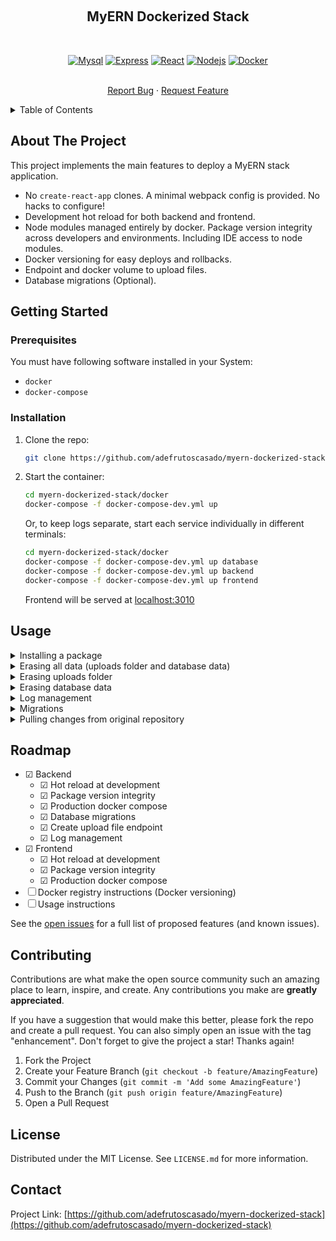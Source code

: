 <!-- Improved compatibility of back to top link: See: https://github.com/othneildrew/Best-README-Template/pull/73 -->
<a name="readme-top"></a>
<!--
*** Thanks for checking out the Best-README-Template. If you have a suggestion
*** that would make this better, please fork the repo and create a pull request
*** or simply open an issue with the tag "enhancement".
*** Don't forget to give the project a star!
*** Thanks again! Now go create something AMAZING! :D
-->



<!-- PROJECT SHIELDS -->
<!--
*** I'm using markdown "reference style" links for readability.
*** Reference links are enclosed in brackets [ ] instead of parentheses ( ).
*** See the bottom of this document for the declaration of the reference variables
*** for contributors-url, forks-url, etc. This is an optional, concise syntax you may use.
*** https://www.markdownguide.org/basic-syntax/#reference-style-links
-->
<!-- [![Contributors][contributors-shield]][contributors-url]
[![Forks][forks-shield]][forks-url]
[![Stargazers][stars-shield]][stars-url]
[![Issues][issues-shield]][issues-url]
[![MIT License][license-shield]][license-url]
[![LinkedIn][linkedin-shield]][linkedin-url] -->



<!-- PROJECT LOGO -->
<br />
<div align="center">
  <h2>MyERN Dockerized Stack</h2>
  <br />

[![Mysql][Mysql]][Mysql-url]
[![Express][Express]][Express-url]
[![React][React.js]][React-url]
[![Nodejs][Node.js]][Node-url]
[![Docker][Docker]][Docker-url]

  <p>
    <br />
    <a href="https://github.com/adefrutoscasado/myern-dockerized-stack/issues">Report Bug</a>
    ·
    <a href="https://github.com/adefrutoscasado/myern-dockerized-stack/issues">Request Feature</a>
  </p>
</div>


<!-- TABLE OF CONTENTS -->
<details>
  <summary>Table of Contents</summary>
  <ol>
    <li>
      <a href="#about-the-project">About The Project</a>
    </li>
    <li>
      <a href="#getting-started">Getting Started</a>
      <ul>
        <li><a href="#prerequisites">Prerequisites</a></li>
        <li><a href="#installation">Installation</a></li>
      </ul>
    </li>
    <li><a href="#usage">Usage</a></li>
    <li><a href="#roadmap">Roadmap</a></li>
    <li><a href="#contributing">Contributing</a></li>
    <!-- <li><a href="#license">License</a></li> -->
    <li><a href="#contact">Contact</a></li>
    <!-- <li><a href="#acknowledgments">Acknowledgments</a></li> -->
  </ol>
</details>



<!-- ABOUT THE PROJECT -->
## About The Project

This project implements the main features to deploy a MyERN stack application.

- No `create-react-app` clones. A minimal webpack config is provided. No hacks to configure!
- Development hot reload for both backend and frontend.
- Node modules managed entirely by docker. Package version integrity across developers and environments. Including IDE access to node modules.
- Docker versioning for easy deploys and rollbacks.
- Endpoint and docker volume to upload files.
- Database migrations (Optional).


<!-- GETTING STARTED -->
## Getting Started

### Prerequisites

You must have following software installed in your System:
- `docker`
- `docker-compose`



### Installation

1. Clone the repo:
    ```sh
    git clone https://github.com/adefrutoscasado/myern-dockerized-stack.git
    ```
2. Start the container:
    ```sh
    cd myern-dockerized-stack/docker
    docker-compose -f docker-compose-dev.yml up
    ```
    Or, to keep logs separate, start each service individually in different terminals:

    ```sh
    cd myern-dockerized-stack/docker
    docker-compose -f docker-compose-dev.yml up database
    docker-compose -f docker-compose-dev.yml up backend
    docker-compose -f docker-compose-dev.yml up frontend
    ```
    Frontend will be served at [localhost:3010](localhost:3010)


<!-- USAGE EXAMPLES -->
## Usage

<details>
  <summary>Installing a package</summary>
  <ol>
  <br />

  In order to share a similar environment across team, packages are managed inside the container. This is important, since different machines, node versions or packages can behave differently. Never execute `npm install package` by yourself, since it would be running under your local node installation. Instead, add the package to the `package.json` and then run:

  ```bash
  docker-compose -f docker-compose-dev.yml build backend
  # or
  docker-compose -f docker-compose-dev.yml build frontend
  ```

  After this, starting the containuer will dump the updated node modules to your local machine, so your IDE will be able to access it.

  <br />
  </ol>
</details>

<details>
  <summary>Erasing all data (uploads folder and database data)</summary>
  <ol>
  <br />

  To reset all volumes completely use following command (**data will be lost**):
  ```
  docker-compose -f docker-compose-dev.yml down -v
  ```

  <br />
  </ol>
</details>

<details>
  <summary>Erasing uploads folder</summary>
  <ol>
  <br />

  List all volumes using:

  ```bash
  docker volume ls
  ```
  Remove the specified volume using:
  ```bash
  docker volume rm docker_backend-uploads
  ```

  <br />
  </ol>
</details>

<details>
  <summary>Erasing database data</summary>
  <ol>
  <br />

  List all volumes using:

  ```bash
  docker volume ls
  ```
  Remove the specified volume using:

  ```bash
  docker volume rm docker_database-data
  ```

  <br />
  </ol>
</details>

<details>
  <summary>Log management</summary>
  <ol>
  <br />

  Logs can take up a lot of space on a server's hard drive, which can result in a lack of available space for other important files. By limiting the size of the logs, you can ensure that enough space is available for the necessary files. Following configuration at `docker/docker-compose-prod.yml` sets a maximum of 5 log files with a max size of 10 Mb each. So at most 50 Mb of logs for that container. Tune those numbers as you see fit.

  ```yaml
  logging:
    driver: "json-file"
    options:
      max-size: "10m"
      max-file: "5"
  ```

  <br />
  </ol>
</details>

<details>
  <summary>Migrations</summary>
  <ol>
  <br />

  Migrations are optional. If you prefer to manage dabatase changes manually, just ignore this part.
  Migrations are configured at `backend/database/migrations` and are managed by [Knex](https://knexjs.org/guide/migrations.html). Two disabled files are included as example. To create a migration, just create a new file using `<filename>.js`. The order of execution of migrations is defined by the filename.

  <br />
  </ol>
</details>

<details>
  <summary>Pulling changes from original repository</summary>
  <ol>
  <br />

  Once you cloned this repository, you can still pull changes from original repository using following steps:

  ```bash
  git remote add upstream git@github.com:adefrutoscasado/myern-dockerized-stack.git
  ```
  ```bash
  git pull upstream main
  ```

  <br />
  </ol>
</details>

<!-- ROADMAP -->
## Roadmap

- &#x2611; Backend
  - &#x2611; Hot reload at development
  - &#x2611; Package version integrity
  - &#x2611; Production docker compose
  - &#x2611; Database migrations
  - &#x2611; Create upload file endpoint
  - &#x2611; Log management
- &#x2611; Frontend
  - &#x2611; Hot reload at development
  - &#x2611; Package version integrity
  - &#x2611; Production docker compose
- &#x2610; Docker registry instructions (Docker versioning)
- &#x2610; Usage instructions

See the [open issues](https://github.com/adefrutoscasado/myern-dockerized-stack/issues) for a full list of proposed features (and known issues).



<!-- CONTRIBUTING -->
## Contributing

Contributions are what make the open source community such an amazing place to learn, inspire, and create. Any contributions you make are **greatly appreciated**.

If you have a suggestion that would make this better, please fork the repo and create a pull request. You can also simply open an issue with the tag "enhancement".
Don't forget to give the project a star! Thanks again!

1. Fork the Project
2. Create your Feature Branch (`git checkout -b feature/AmazingFeature`)
3. Commit your Changes (`git commit -m 'Add some AmazingFeature'`)
4. Push to the Branch (`git push origin feature/AmazingFeature`)
5. Open a Pull Request



<!-- LICENSE -->
## License

Distributed under the MIT License. See `LICENSE.md` for more information.



<!-- CONTACT -->
## Contact

Project Link: [https://github.com/adefrutoscasado/myern-dockerized-stack](https://github.com/adefrutoscasado/myern-dockerized-stack)



<!-- ACKNOWLEDGMENTS -->
<!-- ## Acknowledgments

* []()
* []()
* []() -->



<!-- MARKDOWN LINKS & IMAGES -->
<!-- https://www.markdownguide.org/basic-syntax/#reference-style-links -->
<!-- [contributors-shield]: https://img.shields.io/github/contributors/adefrutoscasado/myern-dockerized-stack.svg?style=for-the-badge
[contributors-url]: https://github.com/adefrutoscasado/myern-dockerized-stack/graphs/contributors

[forks-shield]: https://img.shields.io/github/forks/adefrutoscasado/myern-dockerized-stack.svg?style=for-the-badge
[forks-url]: https://github.com/adefrutoscasado/myern-dockerized-stack/network/members

[stars-shield]: https://img.shields.io/github/stars/adefrutoscasado/myern-dockerized-stack.svg?style=for-the-badge
[stars-url]: https://github.com/adefrutoscasado/myern-dockerized-stack/stargazers

[issues-shield]: https://img.shields.io/github/issues/adefrutoscasado/myern-dockerized-stack.svg?style=for-the-badge
[issues-url]: https://github.com/adefrutoscasado/myern-dockerized-stack/issues

[license-shield]: https://img.shields.io/github/license/adefrutoscasado/myern-dockerized-stack.svg?style=for-the-badge
[license-url]: https://github.com/adefrutoscasado/myern-dockerized-stack/blob/master/LICENSE.txt

[linkedin-shield]: https://img.shields.io/badge/-LinkedIn-black.svg?style=for-the-badge&logo=linkedin&colorB=555
[linkedin-url]: https://linkedin.com/in/linkedin_username -->

[React.js]: https://img.shields.io/badge/React-20232A?style=for-the-badge&logo=react&logoColor=61DAFB
[React-url]: https://reactjs.org/

[Node.js]: https://img.shields.io/badge/node.js-6DA55F?style=for-the-badge&logo=node.js&logoColor=white
[Node-url]: https://nodejs.org/

[Mysql]: https://img.shields.io/badge/mysql-00758f.svg?style=for-the-badge&logo=mysql&logoColor=white
[Mysql-url]: https://www.mysql.com/

[Docker]: https://img.shields.io/badge/docker-%230db7ed.svg?style=for-the-badge&logo=docker&logoColor=white
[Docker-url]: https://www.docker.com/

[Express]: https://img.shields.io/badge/express-%23404d59.svg?style=for-the-badge&logo=express&logoColor=%2361DAFB
[Express-url]: https://expressjs.com/